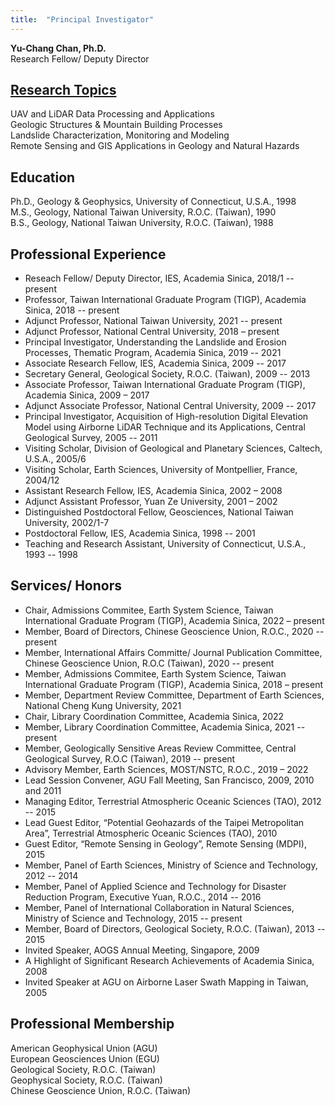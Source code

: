 ```yaml
---
title:  "Principal Investigator"
---
```


**Yu-Chang Chan, Ph.D.**  
Research Fellow/ Deputy Director   

## [Research Topics](Topics.md)  
UAV and LiDAR Data Processing and Applications  
Geologic Structures & Mountain Building Processes  
Landslide Characterization, Monitoring and Modeling  
Remote Sensing and GIS Applications in Geology and Natural Hazards    
  
  
## Education  
Ph.D., Geology & Geophysics, University of Connecticut, U.S.A., 1998  
M.S., Geology, National Taiwan University, R.O.C. (Taiwan), 1990  
B.S., Geology, National Taiwan University, R.O.C. (Taiwan), 1988  
  
## Professional Experience
* Reseach Fellow/ Deputy Director, IES, Academia Sinica, 2018/1 -- present
* Professor, Taiwan International Graduate Program (TIGP), Academia Sinica, 2018 -- present
* Adjunct Professor, National Taiwan University, 2021 -- present
* Adjunct Professor, National Central University, 2018 – present
* Principal Investigator, Understanding the Landslide and Erosion Processes, Thematic Program, Academia Sinica, 2019 -- 2021
* Associate Research Fellow, IES, Academia Sinica, 2009 -- 2017
* Secretary General, Geological Society, R.O.C. (Taiwan), 2009 -- 2013
* Associate Professor, Taiwan International Graduate Program (TIGP), Academia Sinica, 2009 – 2017
* Adjunct Associate Professor, National Central University, 2009 -- 2017
* Principal Investigator, Acquisition of High-resolution Digital Elevation Model using Airborne LiDAR Technique and its Applications, Central Geological Survey, 2005 -- 2011
* Visiting Scholar, Division of Geological and Planetary Sciences, Caltech, U.S.A., 2005/6
* Visiting Scholar, Earth Sciences, University of Montpellier, France, 2004/12
* Assistant Research Fellow, IES, Academia Sinica, 2002 – 2008
* Adjunct Assistant Professor, Yuan Ze University, 2001 – 2002
* Distinguished Postdoctoral Fellow, Geosciences, National Taiwan University, 2002/1-7
* Postdoctoral Fellow, IES, Academia Sinica, 1998 -- 2001
* Teaching and Research Assistant, University of Connecticut, U.S.A., 1993 -- 1998

  
## Services/ Honors
* Chair, Admissions Commitee, Earth System Science, Taiwan International Graduate Program (TIGP), Academia Sinica, 2022 – present
* Member, Board of Directors, Chinese Geoscience Union, R.O.C., 2020 -- present 
* Member, International Affairs Committe/ Journal Publication Committee, Chinese Geoscience Union, R.O.C (Taiwan), 2020 -- present
* Member, Admissions Commitee, Earth System Science, Taiwan International Graduate Program (TIGP), Academia Sinica, 2018 – present
* Member, Department Review Committee, Department of Earth Sciences, National Cheng Kung University, 2021
* Chair, Library Coordination Committee, Academia Sinica, 2022
* Member, Library Coordination Committee, Academia Sinica, 2021 -- present
* Member, Geologically Sensitive Areas Review Committee, Central Geological Survey, R.O.C (Taiwan), 2019 -- present
* Advisory Member, Earth Sciences, MOST/NSTC, R.O.C., 2019 – 2022
* Lead Session Convener, AGU Fall Meeting, San Francisco, 2009, 2010 and 2011
* Managing Editor, Terrestrial Atmospheric Oceanic Sciences (TAO), 2012 -- 2015
* Lead Guest Editor, “Potential Geohazards of the Taipei Metropolitan Area”, Terrestrial Atmospheric Oceanic Sciences (TAO), 2010
* Guest Editor, “Remote Sensing in Geology”, Remote Sensing (MDPI), 2015 
* Member, Panel of Earth Sciences, Ministry of Science and Technology, 2012 -- 2014
* Member, Panel of Applied Science and Technology for Disaster Reduction Program, Executive Yuan, R.O.C., 2014 -- 2016
* Member, Panel of International Collaboration in Natural Sciences, Ministry of Science and Technology, 2015 -- present
* Member, Board of Directors, Geological Society, R.O.C. (Taiwan), 2013 -- 2015
* Invited Speaker, AOGS Annual Meeting, Singapore, 2009
* A Highlight of Significant Research Achievements of Academia Sinica, 2008
* Invited Speaker at AGU on Airborne Laser Swath Mapping in Taiwan, 2005
    
## Professional Membership  
American Geophysical Union (AGU)  
European Geosciences Union (EGU)  
Geological Society, R.O.C. (Taiwan)  
Geophysical Society, R.O.C. (Taiwan)  
Chinese Geoscience Union, R.O.C. (Taiwan)  
